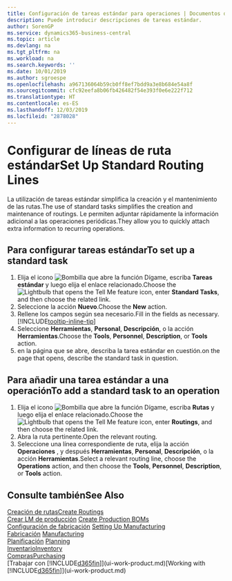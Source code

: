 ```yaml
---
title: Configuración de tareas estándar para operaciones | Documentos de Microsoft
description: Puede introducir descripciones de tareas estándar.
author: SorenGP
ms.service: dynamics365-business-central
ms.topic: article
ms.devlang: na
ms.tgt_pltfrm: na
ms.workload: na
ms.search.keywords: ''
ms.date: 10/01/2019
ms.author: sgroespe
ms.openlocfilehash: a967136064b59cb0ff8ef7bdd9a3e8b684e54a8f
ms.sourcegitcommit: cfc92eefa8b06fb426482f54e393f0e6e222f712
ms.translationtype: HT
ms.contentlocale: es-ES
ms.lasthandoff: 12/03/2019
ms.locfileid: "2878028"
---
```

# <a name="set-up-standard-routing-lines"></a><span data-ttu-id="72cca-103">Configurar de líneas de ruta estándar</span><span class="sxs-lookup"><span data-stu-id="72cca-103">Set Up Standard Routing Lines</span></span>
<span data-ttu-id="72cca-104">La utilización de tareas estándar simplifica la creación y el mantenimiento de las rutas.</span><span class="sxs-lookup"><span data-stu-id="72cca-104">The use of standard tasks simplifies the creation and maintenance of routings.</span></span> <span data-ttu-id="72cca-105">Le permiten adjuntar rápidamente la información adicional a las operaciones periódicas.</span><span class="sxs-lookup"><span data-stu-id="72cca-105">They allow you to quickly attach extra information to recurring operations.</span></span>

## <a name="to-set-up-a-standard-task"></a><span data-ttu-id="72cca-106">Para configurar tareas estándar</span><span class="sxs-lookup"><span data-stu-id="72cca-106">To set up a standard task</span></span>
1. <span data-ttu-id="72cca-107">Elija el icono ![Bombilla que abre la función Dígame](media/ui-search/search_small.png "Dígame qué desea hacer"), escriba **Tareas estándar** y luego elija el enlace relacionado.</span><span class="sxs-lookup"><span data-stu-id="72cca-107">Choose the ![Lightbulb that opens the Tell Me feature](media/ui-search/search_small.png "Tell me what you want to do") icon, enter **Standard Tasks**, and then choose the related link.</span></span>
2. <span data-ttu-id="72cca-108">Seleccione la acción **Nuevo**.</span><span class="sxs-lookup"><span data-stu-id="72cca-108">Choose the **New** action.</span></span>
3. <span data-ttu-id="72cca-109">Rellene los campos según sea necesario.</span><span class="sxs-lookup"><span data-stu-id="72cca-109">Fill in the fields as necessary.</span></span> [!INCLUDE[tooltip-inline-tip](includes/tooltip-inline-tip_md.md)]
4. <span data-ttu-id="72cca-110">Seleccione **Herramientas**, **Personal**, **Descripción**, o la acción **Herramientas**.</span><span class="sxs-lookup"><span data-stu-id="72cca-110">Choose the **Tools**, **Personnel**, **Description**, or **Tools** action.</span></span>
5. <span data-ttu-id="72cca-111">en la página que se abre, describa la tarea estándar en cuestión.</span><span class="sxs-lookup"><span data-stu-id="72cca-111">on the page that opens, describe the standard task in question.</span></span>

## <a name="to-add-a-standard-task-to-an-operation"></a><span data-ttu-id="72cca-112">Para añadir una tarea estándar a una operación</span><span class="sxs-lookup"><span data-stu-id="72cca-112">To add a standard task to an operation</span></span>
1. <span data-ttu-id="72cca-113">Elija el icono ![Bombilla que abre la función Dígame](media/ui-search/search_small.png "Dígame qué desea hacer"), escriba **Rutas** y luego elija el enlace relacionado.</span><span class="sxs-lookup"><span data-stu-id="72cca-113">Choose the ![Lightbulb that opens the Tell Me feature](media/ui-search/search_small.png "Tell me what you want to do") icon, enter **Routings**, and then choose the related link.</span></span>
2. <span data-ttu-id="72cca-114">Abra la ruta pertinente.</span><span class="sxs-lookup"><span data-stu-id="72cca-114">Open the relevant routing.</span></span>
3. <span data-ttu-id="72cca-115">Seleccione una línea correspondiente de ruta, elija la acción **Operaciones** , y después **Herramientas**, **Personal**, **Descripción**, o la acción **Herramientas**.</span><span class="sxs-lookup"><span data-stu-id="72cca-115">Select a relevant routing line, choose the **Operations** action, and then choose the **Tools**, **Personnel**, **Description**, or **Tools** action.</span></span>

## <a name="see-also"></a><span data-ttu-id="72cca-116">Consulte también</span><span class="sxs-lookup"><span data-stu-id="72cca-116">See Also</span></span>  
[<span data-ttu-id="72cca-117">Creación de rutas</span><span class="sxs-lookup"><span data-stu-id="72cca-117">Create Routings</span></span>](production-how-to-create-routings.md)  
<span data-ttu-id="72cca-118">[Crear LM de producción](production-how-to-create-production-boms.md)   </span><span class="sxs-lookup"><span data-stu-id="72cca-118">[Create Production BOMs](production-how-to-create-production-boms.md)   </span></span>  
<span data-ttu-id="72cca-119">[Configuración de fabricación](production-configure-production-processes.md) </span><span class="sxs-lookup"><span data-stu-id="72cca-119">[Setting Up Manufacturing](production-configure-production-processes.md) </span></span>  
<span data-ttu-id="72cca-120">[Fabricación](production-manage-manufacturing.md)  </span><span class="sxs-lookup"><span data-stu-id="72cca-120">[Manufacturing](production-manage-manufacturing.md)  </span></span>  
<span data-ttu-id="72cca-121">[Planificación](production-planning.md) </span><span class="sxs-lookup"><span data-stu-id="72cca-121">[Planning](production-planning.md) </span></span>  
[<span data-ttu-id="72cca-122">Inventario</span><span class="sxs-lookup"><span data-stu-id="72cca-122">Inventory</span></span>](inventory-manage-inventory.md)  
[<span data-ttu-id="72cca-123">Compras</span><span class="sxs-lookup"><span data-stu-id="72cca-123">Purchasing</span></span>](purchasing-manage-purchasing.md)  
<span data-ttu-id="72cca-124">[Trabajar con [!INCLUDE[d365fin](includes/d365fin_md.md)]](ui-work-product.md)</span><span class="sxs-lookup"><span data-stu-id="72cca-124">[Working with [!INCLUDE[d365fin](includes/d365fin_md.md)]](ui-work-product.md)</span></span>  
